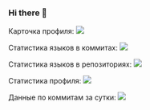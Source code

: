 ### Hi there 👋


Карточка профиля: 
![](https://github-profile-summary-cards.vercel.app/api/cards/profile-details?username=nsake&theme=solarized_dark)

Статистика языков в коммитах:
![](https://github-profile-summary-cards.vercel.app/api/cards/most-commit-language?username=nsake&theme=solarized_dark)

Статистика языков в репозиториях:
![](https://github-profile-summary-cards.vercel.app/api/cards/repos-per-language?username=nsake&theme=solarized_dark)

Статистика профиля:
![](https://github-profile-summary-cards.vercel.app/api/cards/stats?username=nsake&theme=solarized_dark)

Данные по коммитам за сутки:
![](https://github-profile-summary-cards.vercel.app/api/cards/productive-time?username=nsake&theme=solarized_dark)
